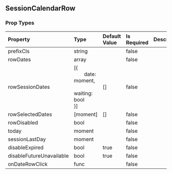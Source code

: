 ## SessionCalendarRow 



### Prop Types
Property | Type | Default Value | Is Required | Description
:--- | :--- | :--- | :--- | :---
prefixCls|string|&ensp;|false|&ensp;
rowDates|array|&ensp;|false|&ensp;
rowSessionDates|[{<br>&emsp;&emsp;date: moment,<br>&emsp;&emsp;waiting: bool<br>}]|[]|false|&ensp;
rowSelectedDates|[moment]|[]|false|&ensp;
rowDisabled|bool|&ensp;|false|&ensp;
today|moment|&ensp;|false|&ensp;
sessionLastDay|moment|&ensp;|false|&ensp;
disableExpired|bool|true|false|&ensp;
disableFutureUnavailable|bool|true|false|&ensp;
onDateRowClick|func|&ensp;|false|&ensp;